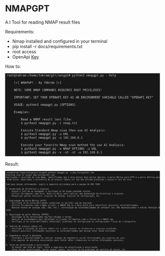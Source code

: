 # NMAPGPT
A.I Tool for reading NMAP result files

Requirements:

- Nmap installed and configured in your terminal
- pip install -r docs/requirements.txt
- root access
- OpenApi [Key](https://openai.com/pricing)

  
How to:

<img src=docs/pics/help.png>

Result:

<img src=docs/pics/result.png>
